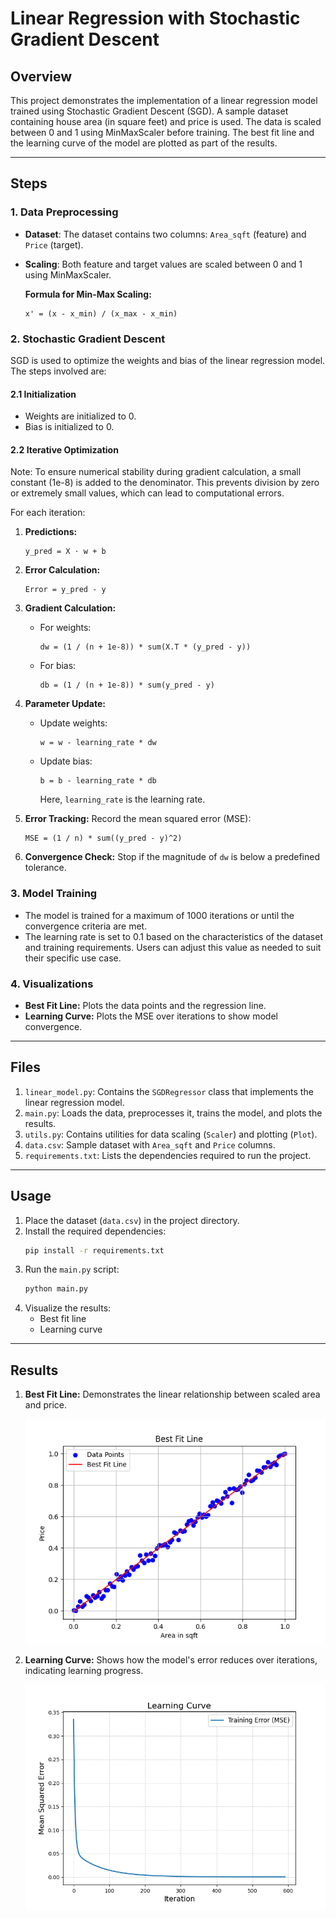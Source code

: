 # Linear Regression with Stochastic Gradient Descent

## Overview

This project demonstrates the implementation of a linear regression model trained using Stochastic Gradient Descent (SGD). A sample dataset containing house area (in square feet) and price is used. The data is scaled between 0 and 1 using MinMaxScaler before training. The best fit line and the learning curve of the model are plotted as part of the results.

---

## Steps

### 1. Data Preprocessing

- **Dataset**: The dataset contains two columns: `Area_sqft` (feature) and `Price` (target).
- **Scaling**: Both feature and target values are scaled between 0 and 1 using MinMaxScaler.

  **Formula for Min-Max Scaling:**
  ```
  x' = (x - x_min) / (x_max - x_min)
  ```

### 2. Stochastic Gradient Descent

SGD is used to optimize the weights and bias of the linear regression model. The steps involved are:

#### 2.1 Initialization

- Weights are initialized to 0.
- Bias is initialized to 0.

#### 2.2 Iterative Optimization

Note: To ensure numerical stability during gradient calculation, a small constant (1e-8) is added to the denominator. This prevents division by zero or extremely small values, which can lead to computational errors.

For each iteration:

1. **Predictions:**
   ```
   y_pred = X ⋅ w + b
   ```

2. **Error Calculation:**
   ```
   Error = y_pred - y
   ```

3. **Gradient Calculation:**
   - For weights:
     ```
     dw = (1 / (n + 1e-8)) * sum(X.T * (y_pred - y))
     ```
   - For bias:
     ```
     db = (1 / (n + 1e-8)) * sum(y_pred - y)
     ```

4. **Parameter Update:**
   - Update weights:
     ```
     w = w - learning_rate * dw
     ```
   - Update bias:
     ```
     b = b - learning_rate * db
     ```
     Here, `learning_rate` is the learning rate.

5. **Error Tracking:** Record the mean squared error (MSE):
   ```
   MSE = (1 / n) * sum((y_pred - y)^2)
   ```

6. **Convergence Check:** Stop if the magnitude of `dw` is below a predefined tolerance.

### 3. Model Training

- The model is trained for a maximum of 1000 iterations or until the convergence criteria are met.
- The learning rate is set to 0.1 based on the characteristics of the dataset and training requirements. Users can adjust this value as needed to suit their specific use case.

### 4. Visualizations

- **Best Fit Line:** Plots the data points and the regression line.
- **Learning Curve:** Plots the MSE over iterations to show model convergence.

---

## Files

1. `linear_model.py`: Contains the `SGDRegressor` class that implements the linear regression model.
2. `main.py`: Loads the data, preprocesses it, trains the model, and plots the results.
3. `utils.py`: Contains utilities for data scaling (`Scaler`) and plotting (`Plot`).
4. `data.csv`: Sample dataset with `Area_sqft` and `Price` columns.
5. `requirements.txt`: Lists the dependencies required to run the project.

---

## Usage

1. Place the dataset (`data.csv`) in the project directory.
2. Install the required dependencies:
   ```bash
   pip install -r requirements.txt
   ```
3. Run the `main.py` script:
   ```bash
   python main.py
   ```
4. Visualize the results:
   - Best fit line
   - Learning curve

---

## Results

1. **Best Fit Line:** Demonstrates the linear relationship between scaled area and price.

   ![Best Fit Line](Best%20fit.png)
2. **Learning Curve:** Shows how the model's error reduces over iterations, indicating learning progress.

   ![Learning Curve](learning_curve.png)
